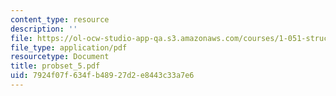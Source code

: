 ```yaml
---
content_type: resource
description: ''
file: https://ol-ocw-studio-app-qa.s3.amazonaws.com/courses/1-051-structural-engineering-design-fall-2003/7924f07f634fb48927d2e8443c33a7e6_probset_5.pdf
file_type: application/pdf
resourcetype: Document
title: probset_5.pdf
uid: 7924f07f-634f-b489-27d2-e8443c33a7e6
---
```

